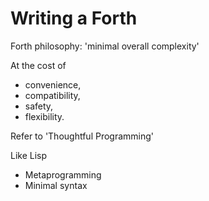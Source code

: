 # Writing a Forth


Forth philosophy:
'minimal overall complexity'

At the cost of
- convenience,
- compatibility,
- safety,
- flexibility.

Refer to 'Thoughtful Programming'


Like Lisp
- Metaprogramming
- Minimal syntax
